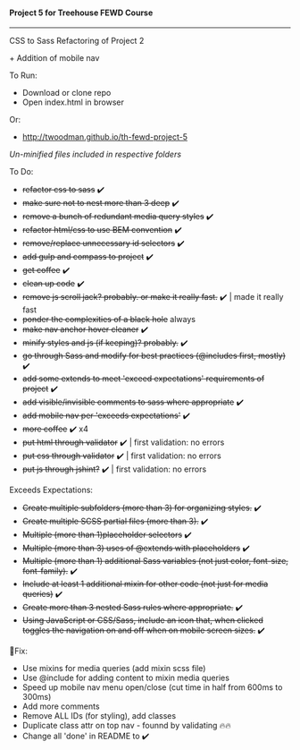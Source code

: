 #### Project 5 for Treehouse FEWD Course
----

CSS to Sass Refactoring of Project 2

\+ Addition of mobile nav


To Run:
- Download or clone repo
- Open index.html in browser


Or:
- http://twoodman.github.io/th-fewd-project-5


*Un-minified files included in respective folders*


To Do:
- ~~refactor css to sass~~ ✔️
- ~~make sure not to nest more than 3 deep~~ ✔️
- ~~remove a bunch of redundant media query styles~~ ✔️
- ~~refactor html/css to use BEM convention~~ ✔️
- ~~remove/replace unnecessary id selectors~~ ✔️
- ~~add gulp and compass to project~~ ✔️
- ~~get coffee~~ ✔️
- ~~clean up code~~ ✔️
- ~~remove js scroll jack? probably. or make it really fast.~~ ✔️ | made it really fast
- ~~ponder the complexities of a black hole~~ always
- ~~make nav anchor hover cleaner~~ ✔️
- ~~minify styles and js (if keeping)? probably.~~ ✔️
- ~~go through Sass and modify for best practices (@includes first, mostly)~~ ✔️
- ~~add some extends to meet 'exceed expectations' requirements of project~~ ✔️
- ~~add visible/invisible comments to sass where appropriate~~ ✔️
- ~~add mobile nav per 'exceeds expectations'~~ ✔️
- ~~more coffee~~ ✔️ x4
- ~~put html through validator~~ ✔️ | first validation: no errors
- ~~put css through validator~~ ✔️ | first validation: no errors
- ~~put js through jshint?~~ ✔️ | first validation: no errors


Exceeds Expectations:
- ~~Create multiple subfolders (more than 3) for organizing styles.~~ ✔️
- ~~Create multiple SCSS partial files (more than 3).~~ ✔️
- ~~Multiple (more than 1)placeholder selectors~~ ✔️
- ~~Multiple (more than 3) uses of @extends with placeholders~~ ✔️
- ~~Multiple (more than 1) additional Sass variables (not just color, font-size, font-family).~~ ✔️
- ~~Include at least 1 additional mixin for other code (not just for media queries)~~ ✔️
- ~~Create more than 3 nested Sass rules where appropriate.~~ ✔️
- ~~Using JavaScript or CSS/Sass, include an icon that, when clicked toggles the navigation on and off when on mobile screen sizes.~~ ✔️


🔧Fix:
- Use mixins for media queries (add mixin scss file)
- Use \@include for adding content to mixin media queries
- Speed up mobile nav menu open/close (cut time in half from 600ms to 300ms)
- Add more comments
- Remove ALL IDs (for styling), add classes
- Duplicate class attr on top nav - founnd by validating 🔥🔥
- Change all 'done' in README to ✔️
